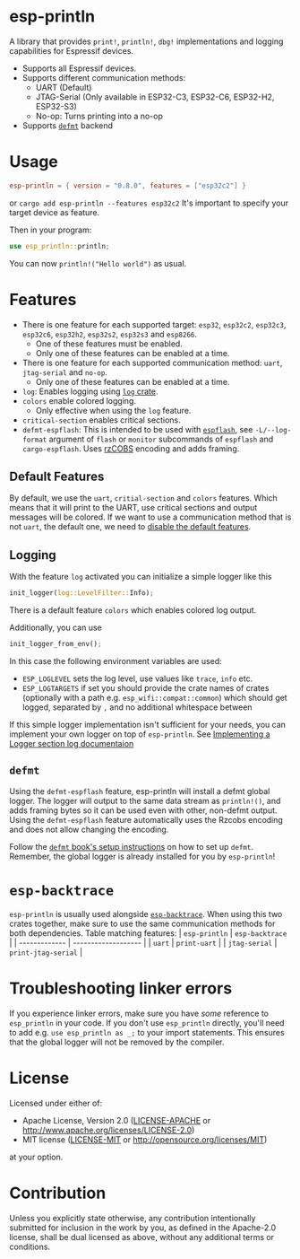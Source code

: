 # esp-println

A library that provides `print!`, `println!`, `dbg!` implementations and
logging capabilities for Espressif devices.
- Supports all Espressif devices.
- Supports different communication methods:
    - UART (Default)
    - JTAG-Serial (Only available in ESP32-C3, ESP32-C6, ESP32-H2, ESP32-S3)
    - No-op: Turns printing into a no-op
- Supports [`defmt`] backend

# Usage

```toml
esp-println = { version = "0.8.0", features = ["esp32c2"] }
```
or `cargo add esp-println --features esp32c2`
It's important to specify your target device as feature.

Then in your program:

```rust
use esp_println::println;
```

You can now `println!("Hello world")` as usual.

# Features

- There is one feature for each supported target: `esp32`, `esp32c2`,
  `esp32c3`, `esp32c6`, `esp32h2`, `esp32s2`, `esp32s3` and `esp8266`.
   - One of these features must be enabled.
   - Only one of these features can be enabled at a time.
- There is one feature for each supported communication method: `uart`, `jtag-serial` and `no-op`.
    - Only one of these features can be enabled at a time.
- `log`: Enables logging using [`log` crate].
- `colors` enable colored logging.
   - Only effective when using the `log` feature.
- `critical-section` enables critical sections.
- `defmt-espflash`: This is intended to be used with [`espflash`], see `-L/--log-format` argument
   of `flash` or `monitor` subcommands of `espflash` and `cargo-espflash`. Uses [rzCOBS] encoding
   and adds framing.

## Default Features

By default, we use the `uart`, `critial-section` and `colors` features.
Which means that it will print to the UART, use critical sections and output
messages will be colored.
If we want to use a communication method that is not `uart`, the default
one, we need to [disable the default features].

## Logging

With the feature `log` activated you can initialize a simple logger like this
```rust
init_logger(log::LevelFilter::Info);
```

There is a default feature `colors` which enables colored log output.

Additionally, you can use
```rust
init_logger_from_env();
```

In this case the following environment variables are used:
- `ESP_LOGLEVEL` sets the log level, use values like `trace`, `info` etc.
- `ESP_LOGTARGETS` if set you should provide the crate names of crates (optionally with a path e.g. `esp_wifi::compat::common`) which should get logged, separated by `,` and no additional whitespace between

If this simple logger implementation isn't sufficient for your needs, you can implement your own logger on top of `esp-println`. See [Implementing a Logger section log documentaion]

## `defmt`

Using the `defmt-espflash` feature, esp-println will install a defmt global logger. The logger will
output to the same data stream as `println!()`, and adds framing bytes so it can be used even with
other, non-defmt output. Using the `defmt-espflash` feature automatically uses the Rzcobs encoding and does
not allow changing the encoding.

Follow the [`defmt` book's setup instructions] on how to
set up `defmt`. Remember, the global logger is already installed for you by `esp-println`!

# `esp-backtrace`

`esp-println` is usually used alongside [`esp-backtrace`]. When using this
two crates together, make sure to use the same communication methods for
both dependencies. Table matching features:
| `esp-println` | `esp-backtrace`     |
| ------------- | ------------------- |
| `uart`        | `print-uart`        |
| `jtag-serial` | `print-jtag-serial` |

[`defmt`]: https://github.com/knurling-rs/defmt
[`log` crate]: https://github.com/rust-lang/log
[rzCOBS]: https://github.com/Dirbaio/rzcobs
[`espflash`]: https://github.com/esp-rs/espflash
[disable the default features]: https://doc.rust-lang.org/cargo/reference/features.html#the-default-feature
[`esp-backtrace`]: https://github.com/esp-rs/esp-backtrace
[Implementing a Logger section log documentaion]: https://docs.rs/log/0.4.17/log/#implementing-a-logger
[`defmt` book's setup instructions]: https://defmt.ferrous-systems.com/setup

# Troubleshooting linker errors

If you experience linker errors, make sure you have *some* reference to `esp_println` in your code.
If you don't use `esp_println` directly, you'll need to add e.g. `use esp_println as _;` to your
import statements. This ensures that the global logger will not be removed by the compiler.

# License

Licensed under either of:

- Apache License, Version 2.0 ([LICENSE-APACHE](LICENSE-APACHE) or http://www.apache.org/licenses/LICENSE-2.0)
- MIT license ([LICENSE-MIT](LICENSE-MIT) or http://opensource.org/licenses/MIT)

at your option.

# Contribution

Unless you explicitly state otherwise, any contribution intentionally submitted for inclusion in
the work by you, as defined in the Apache-2.0 license, shall be dual licensed as above, without
any additional terms or conditions.

